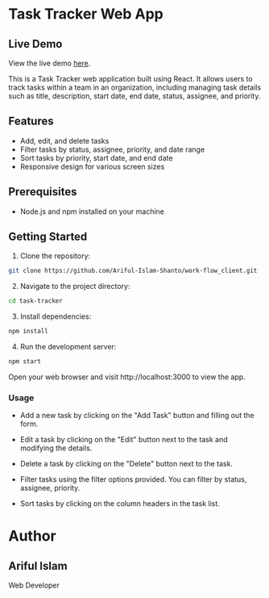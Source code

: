 
# Task Tracker Web App

## Live Demo

View the live demo [here](https://work-flow7.netlify.app/).

This is a Task Tracker web application built using React. It allows users to track tasks within a team in an organization, including managing task details such as title, description, start date, end date, status, assignee, and priority.

## Features

- Add, edit, and delete tasks
- Filter tasks by status, assignee, priority, and date range
- Sort tasks by priority, start date, and end date
- Responsive design for various screen sizes

## Prerequisites

- Node.js and npm installed on your machine

## Getting Started

1. Clone the repository:

```bash
git clone https://github.com/Ariful-Islam-Shanto/work-flow_client.git
```
2. Navigate to the project directory:
```bash 
cd task-tracker
```
3. Install dependencies:
```bash 
npm install
```
4. Run the development server:
```bash 
npm start
```

Open your web browser and visit http://localhost:3000 to view the app.


### Usage
- Add a new task by clicking on the "Add Task" button and filling out the form.
- Edit a task by clicking on the "Edit" button next to the task and modifying the details.
- Delete a task by clicking on the "Delete" button next to the task.
- Filter tasks using the filter options provided. You can filter by status, assignee, priority.

- Sort tasks by clicking on the column headers in the task list.


# Author
## Ariful Islam
Web Developer


